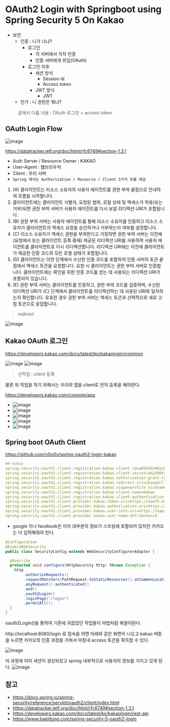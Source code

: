 # OAuth2 Login with Springboot using Spring Security 5 On Kakao


- 보안
  - 인증 : 니가 너냐?
    - 로그인
      - 각 서버에서 각자 인증
      - 인증 서버에게 위임(OAuth)
    - 로그인 이후
      - 세션 방식
        - Session id
        - Access token
      - JWT 방식
        - JWT
  - 인가 : 니 권한은 뭐냐?

> 글에서 다룰 내용 : OAuth 로그인 + access token

## OAuth Login Flow

![image](https://user-images.githubusercontent.com/6725753/163434434-c6e2c28a-36ab-4cab-9abf-a360f95dd025.png)

https://datatracker.ietf.org/doc/html/rfc6749#section-1.3.1

- Auth Server / Resource Owner : KAKAO
- User-Agent : 웹브라우저
- Client : 우리 서버
- `Spring 에서는 Authorization / Resource / Client 3가지 모듈 제공`

1. (A) 클라이언트는 리소스 소유자의 사용자 에이전트를 권한 부여 끝점으로 안내하여 흐름을 시작합니다.
2. 클라이언트에는 클라이언트 식별자, 요청된 범위, 로컬 상태 및 액세스가 허용(또는 거부)되면 권한 부여 서버가 사용자 에이전트를 다시 보낼 리디렉션 URI가 포함됩니다.
3. (B) 권한 부여 서버는 사용자 에이전트를 통해 리소스 소유자를 인증하고 리소스 소유자가 클라이언트의 액세스 요청을 승인하거나 거부하는지 여부를 설정합니다.
4. (C) 리소스 소유자가 액세스 권한을 부여한다고 가정하면 권한 부여 서버는 이전에(요청에서 또는 클라이언트 등록 중에) 제공된 리디렉션 URI를 사용하여 사용자 에이전트를 클라이언트로 다시 리디렉션합니다. 리디렉션 URI에는 이전에 클라이언트가 제공한 인증 코드와 모든 로컬 상태가 포함됩니다.
5. (D) 클라이언트는 이전 단계에서 수신한 인증 코드를 포함하여 인증 서버의 토큰 끝점에서 액세스 토큰을 요청합니다. 요청 시 클라이언트는 권한 부여 서버로 인증합니다. 클라이언트에는 확인을 위한 인증 코드를 얻는 데 사용되는 리디렉션 URI가 포함되어 있습니다.
6. (E) 권한 부여 서버는 클라이언트를 인증하고, 권한 부여 코드를 검증하며, 수신된 리디렉션 URI가 (C) 단계에서 클라이언트를 리디렉션하는 데 사용된 URI와 일치하는지 확인합니다. 유효한 경우 권한 부여 서버는 액세스 토큰과 선택적으로 새로 고침 토큰으로 응답합니다.

> redirect

![image](https://user-images.githubusercontent.com/6725753/164593494-1f8bc7e3-4e9c-4bbe-bf66-9efa95bed2c8.png)



## Kakao OAuth 로그인

https://developers.kakao.com/docs/latest/ko/kakaologin/common

![image](https://user-images.githubusercontent.com/6725753/164592549-bcc08f6c-c68c-4d6c-b6b2-824c956a530a.png)
![image](https://user-images.githubusercontent.com/6725753/164592596-68668324-f144-4043-8368-183aaefa9763.png)

> 선작업 : client 등록

물론 위 작업을 하기 위해서는 우리의 앱을 client로 먼저 등록을 해야한다.

https://developers.kakao.com/console/app

- ![image](https://user-images.githubusercontent.com/6725753/164594452-ba9d2d3b-4075-4383-896c-dab7d7b1a989.png)
- ![image](https://user-images.githubusercontent.com/6725753/164592843-64d2d423-2119-4a49-be5b-cc86d5282f1d.png)
- ![image](https://user-images.githubusercontent.com/6725753/164593002-a089d3af-0520-43f4-aae3-0f42542100ae.png)
- ![image](https://user-images.githubusercontent.com/6725753/164593096-7a94946d-56c1-4c41-adea-fc9d20d999d6.png)
- ![image](https://user-images.githubusercontent.com/6725753/164593322-49e73d23-dca5-42b5-bbc2-7e1f093eb7c7.png)

## Spring boot OAuth Client

https://github.com/v0o0v/spring-oauth2-login-kakao

```yaml
## kakao
spring.security.oauth2.client.registration.kakao.client-id=a0542b246a156ebc7f2eb417dd5e29a2
spring.security.oauth2.client.registration.kakao.client-secret=kKLDO0Va1B70yQwkGzCgkvuNLPQdSykL
spring.security.oauth2.client.registration.kakao.authorization-grant-type=authorization_code
spring.security.oauth2.client.registration.kakao.redirect-uri={baseUrl}/login/oauth2/code/{registrationId}
spring.security.oauth2.client.registration.kakao.scope=profile_nickname, profile_image
spring.security.oauth2.client.registration.kakao.client-name=Kakao
spring.security.oauth2.client.registration.kakao.client-authentication-method=POST
spring.security.oauth2.client.provider.kakao.token-uri=https://kauth.kakao.com/oauth/token
spring.security.oauth2.client.provider.kakao.authorization-uri=https://kauth.kakao.com/oauth/authorize
spring.security.oauth2.client.provider.kakao.user-info-uri=https://kapi.kakao.com/v2/user/me
spring.security.oauth2.client.provider.kakao.user-name-attribute=id
```

- google 이나 facebook은 이미 대부분의 정보가 스프링에 포함되어 있지만 카카오는 다 입력해줘야 한다.

```java
@Configuration
@EnableWebSecurity
public class SecurityConfig extends WebSecurityConfigurerAdapter {

  @Override
  protected void configure(HttpSecurity http) throws Exception {
    http
        .authorizeRequests()
        .requestMatchers(PathRequest.toStaticResources().atCommonLocations()).permitAll()
        .anyRequest().authenticated()
        .and()
        .oauth2Login()
        .loginPage("/login")
        .permitAll();
  }
}
```

oauth2Login()을 통하여 기존에 귀찮았던 작업들이 마법처럼 해결이된다.

http://localhost:8080/login
로 접속을 하면 아래와 같은 화면이 나오고 kakao 버튼을 누르면 카카오의 인증 과정을 거쳐서 마침내 access 토큰을 획득할 수 있다.

![image](https://user-images.githubusercontent.com/6725753/164601275-ce011802-0f6b-4b72-96c1-244ea7e2998e.png)

이 과정에 이미 세션이 생성되었고 spring 내부적으로 사용자의 정보를 가지고 있게 된다.
![image](https://user-images.githubusercontent.com/6725753/164608573-884752a2-6afc-4b86-99c2-ba4ed885aeed.png)


## 참고
- https://docs.spring.io/spring-security/reference/servlet/oauth2/client/index.html
- https://datatracker.ietf.org/doc/html/rfc6749#section-1.3.1
- https://developers.kakao.com/docs/latest/ko/kakaologin/rest-api
- https://www.baeldung.com/spring-security-5-oauth2-login
